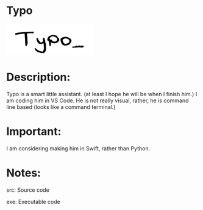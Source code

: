 # Typo

![](https://github.com/DeveloperWOW64/Typo/blob/main/Pictures/Typo.png)

# Description:

Typo is a smart little assistant. (at least I hope he will be when I finish him.)
I am coding him in VS Code.
He is not really visual, rather, he is command line based (looks like a command terminal.)

# Important:

I am considering making him in Swift, rather than Python.

# Notes:

src: Source code

exe: Executable code
